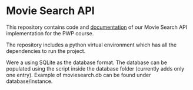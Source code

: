 # Movie Search API

This repository contains code and [documentation](https://github.com/eemelihayrynen/PWP/wiki) of our Movie Search API implementation for the PWP course.

The repository includes a python virtual environment which has all the dependencies to run the project.

Were a using SQLite as the database format. The database can be populated using the script inside the database folder (currently adds only one entry). Example of moviesearch.db can be found under database/instance.
